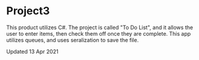 # Project3

This product utilizes C#. The project is called "To Do List", and it allows the user to enter items, then check them off once they are complete. This app utilizes queues, and uses seralization to save the file. 

Updated 13 Apr 2021

